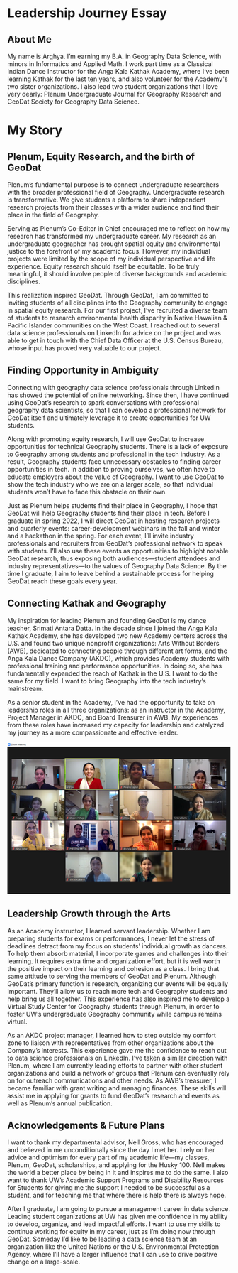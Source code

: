 # Leadership Journey Essay

## About Me

My name is Arghya. I’m earning my B.A. in Geography Data Science, with minors in Informatics and Applied Math. I work part time as a Classical Indian Dance Instructor for the Anga Kala Kathak Academy, where I’ve been learning Kathak for the last ten years, and also volunteer for the Academy's two sister organizations. I also lead two student organizations that I love very dearly: Plenum Undergraduate Journal for Geography Research and GeoDat Society for Geography Data Science.


# My Story

## Plenum, Equity Research, and the birth of GeoDat

Plenum’s fundamental purpose is to connect undergraduate researchers with the broader professional field of Geography. Undergraduate research is transformative. We give students a platform to share independent research projects from their classes with a wider audience and find their place in the field of Geography. 

Serving as Plenum’s Co-Editor in Chief encouraged me to reflect on how my research has transformed my undergraduate career. My research as an undergraduate geographer has brought spatial equity and environmental justice to the forefront of my academic focus. However, my individual projects were limited by the scope of my individual perspective and life experience. Equity research should itself be equitable. To be truly meaningful, it should involve people of diverse backgrounds and academic disciplines.

This realization inspired GeoDat. Through GeoDat, I am committed to inviting students of all disciplines into the Geography community to engage in spatial equity research. For our first project, I’ve recruited a diverse team of students to research environmental health disparity in Native Hawaiian & Pacific Islander communities on the West Coast. I reached out to several data science professionals on LinkedIn for advice on the project and was able to get in touch with the Chief Data Officer at the U.S. Census Bureau, whose input has proved very valuable to our project.

## Finding Opportunity in Ambiguity

Connecting with geography data science professionals through LinkedIn has showed the potential of online networking. Since then, I have continued using GeoDat’s research to spark conversations with professional geography data scientists, so that I can develop a professional network for GeoDat itself and ultimately leverage it to create opportunities for UW students.

Along with promoting equity research, I will use GeoDat to increase opportunities for technical Geography students. There is a lack of exposure to Geography among students and professional in the tech industry. As a result, Geography students face unnecessary obstacles to finding career opportunities in tech. In addition to proving ourselves, we often have to educate employers about the value of Geography. I want to use GeoDat to show the tech industry who we are on a larger scale, so that individual students won’t have to face this obstacle on their own.

Just as Plenum helps students find their place in Geography, I hope that GeoDat will help Geography students find their place in tech. Before I graduate in spring 2022, I will direct GeoDat in hosting research projects and quarterly events: career-development webinars in the fall and winter and a hackathon in the spring. For each event, I’ll invite industry professionals and recruiters from GeoDat’s professional network to speak with students. I’ll also use these events as opportunities to highlight notable GeoDat research, thus exposing both audiences—student attendees and industry representatives—to the values of Geography Data Science. By the time I graduate, I aim to leave behind a sustainable process for helping GeoDat reach these goals every year.

## Connecting Kathak and Geography

My inspiration for leading Plenum and founding GeoDat is my dance teacher, Srimati Antara Datta. In the decade since I joined the Anga Kala Kathak Academy, she has developed two new Academy centers across the U.S. and found two unique nonprofit organizations: Arts Without Borders (AWB), dedicated to connecting people through different art forms, and the Anga Kala Dance Company (AKDC), which provides Academy students with professional training and performance opportunities. In doing so, she has fundamentally expanded the reach of Kathak in the U.S. I want to do the same for my field. I want to bring Geography into the tech industry’s mainstream.

As a senior student in the Academy, I’ve had the opportunity to take on leadership roles in all three organizations: as an instructor in the Academy, Project Manager in AKDC, and Board Treasurer in AWB. My experiences from these roles have increased my capacity for leadership and catalyzed my journey as a more compassionate and effective leader.

<div class="image" markdown="1">
	<img src="imgs/kathak-zoom-class.png" alt="Dance Class on Zoom">
</div>

## Leadership Growth through the Arts

As an Academy instructor, I learned servant leadership. Whether I am preparing students for exams or performances, I never let the stress of deadlines detract from my focus on students’ individual growth as dancers. To help them absorb material, I incorporate games and challenges into their learning. It requires extra time and organization effort, but it is well worth the positive impact on their learning and cohesion as a class. I bring that same attitude to serving the members of GeoDat and Plenum. Although GeoDat’s primary function is research, organizing our events will be equally important. They’ll allow us to reach more tech and Geography students and help bring us all together. This experience has also inspired me to develop a Virtual Study Center for Geography students through Plenum, in order to foster UW’s undergraduate Geography community while campus remains virtual.

As an AKDC project manager, I learned how to step outside my comfort zone to liaison with representatives from other organizations about the Company’s interests. This experience gave me the confidence to reach out to data science professionals on LinkedIn. I’ve taken a similar direction with Plenum, where I am currently leading efforts to partner with other student organizations and build a network of groups that Plenum can eventually rely on for outreach communications and other needs. As AWB’s treasurer, I became familiar with grant writing and managing finances. These skills will assist me in applying for grants to fund GeoDat’s research and events as well as Plenum’s annual publication.

## Acknowledgements & Future Plans

I want to thank my departmental advisor, Nell Gross, who has encouraged and believed in me unconditionally since the day I met her. I rely on her advice and optimism for every part of my academic life—my classes, Plenum, GeoDat, scholarships, and applying for the Husky 100. Nell makes the world a better place by being in it and inspires me to do the same. I also want to thank UW’s Academic Support Programs and Disability Resources for Students for giving me the support I needed to be successful as a student, and for teaching me that where there is help there is always hope.

After I graduate, I am going to pursue a management career in data science. Leading student organizations at UW has given me confidence in my ability to develop, organize, and lead impactful efforts. I want to use my skills to continue working for equity in my career, just as I’m doing now through GeoDat. Someday I’d like to be leading a data science team at an organization like the United Nations or the U.S. Environmental Protection Agency, where I’ll have a larger influence that I can use to drive positive change on a large-scale.